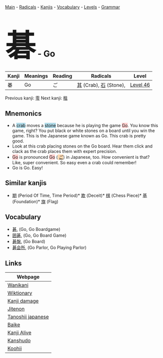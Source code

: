 <style> bigfont {font-size: 100px}</style>
[Main](../index.md) -
[Radicals](../radicals.md) -
[Kanjis](../kanjis.md) -
[Vocabulary](../vocabulary.md) -
[Levels](../levels.md) -
[Grammar](../grammar.md)
# <bigfont> 碁</bigfont> - Go 

| Kanji | Meanings | Reading | Radicals | Level |
| --- | --- | --- | --- | --- |
| 碁 | Go | ご | [其](../radicals/其.md) (Crab), [石](../radicals/石.md) (Stone),  | [Level 46](../levels/wk_level46.md) |

Previous kanji: [零](零.md) Next kanji: [租](租.md) 

## Mnemonics
 * A <span style="background-color:#ADD8E6"> crab</span> moves a <span style="background-color:#ADD8E6"> stone</span> because he is playing the game <span style="background-color:#ffcccb"> Go</span>. You know this game, right? You put black or white stones on a board until you win the game. This is the Japanese game known as Go. This crab is pretty good.
* Look at this crab placing stones on the Go board. Hear them click and clack as the crab places them with expert precision.
* <span style="background-color:#ffcccb"> Go</span> is pronounced <span style="background-color:#ffcccb"> Go</span> (<span style="background-color:#fed8b1"> [ご](https://jisho.org/search/ご)</span>) in Japanese, too. How convenient is that? Like, super convenient. So easy even a crab could remember!
* Go is Go. Easy!


## Similar kanjis
 * [期](期.md) (Period Of Time, Time Period)* [欺](欺.md) (Deceit)* [棋](棋.md) (Chess Piece)* [基](基.md) (Foundation)* [旗](旗.md) (Flag)


## Vocabulary
 * [碁](../vocabulary/碁.md), (Go, Go Boardgame)
* [囲碁](../vocabulary/碁.md), (Go, Go Board Game)
* [碁盤](../vocabulary/碁.md), (Go Board)
* [碁会所](../vocabulary/碁.md), (Go Parlor, Go Playing Parlor)



## Links 

| Webpage |
| --- |
| [Wanikani          ](https://www.wanikani.com/kanji/碁) |
| [Wiktionary        ](https://en.wiktionary.org/wiki/碁) |
| [Kanji damage      ](http://www.kanjidamage.com/kanji/search?utf8=✓&q=碁) |
| [Jitenon           ](https://jitenon.com/kanji/碁) |
| [Tanoshii japanese ](https://www.tanoshiijapanese.com/dictionary/kanji.cfm?k=碁) |
| [Baike             ](https://baike.baidu.com/item/碁) |
| [Kanji Alive       ](https://app.kanjialive.com/碁) |
| [Kanshudo          ](https://www.kanshudo.com/searchmn?q=碁) |
| [Koohii            ](https://kanji.koohii.com/study/kanji/碁) |
